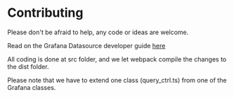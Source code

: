 # Contributing

Please don't be afraid to help, any code or ideas are welcome.

Read on the Grafana Datasource developer guide [here](http://docs.grafana.org/plugins/developing/datasources/)

All coding is done at src folder, and we let webpack compile the changes to the dist folder.

Please note that we have to extend one class (query_ctrl.ts) from one of the Grafana classes.